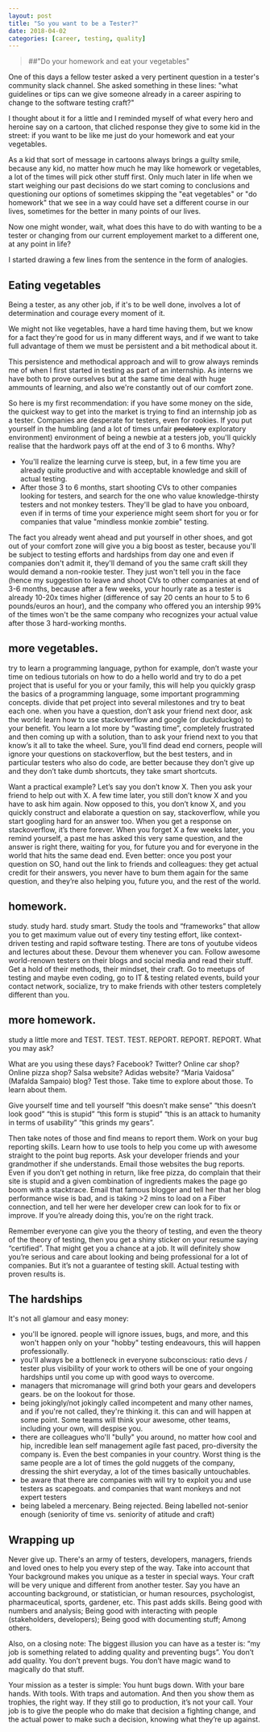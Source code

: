 ```yaml
---
layout: post
title: "So you want to be a Tester?"
date: 2018-04-02
categories: [career, testing, quality]
---
```


> ##"Do your homework and eat your vegetables"

One of this days a fellow tester asked a very pertinent question in a tester's community slack channel.
She asked something in these lines: "what guidelines or tips can we give someone already in a career aspiring to change to the software testing craft?"

I thought about it for a little and I reminded myself of what every hero and heroine say on a cartoon, that cliched response they give to some kid in the street:
if you want to be like me just do your homework and eat your vegetables.

As a kid that sort of message in cartoons always brings a guilty smile, because any kid, no matter how much he may like homework or vegetables, a lot of the times will pick other stuff first. Only much later in life when we start weighing our past decisions do we start coming to conclusions and questioning our options of sometimes skipping the "eat vegetables" or "do homework" that we see in a way could have set a different course in our lives, sometimes for the better in many points of our lives.

Now one might wonder, wait, what does this have to do with wanting to be a tester or changing from our current employement market to a different one, at any point in life?

I started drawing a few lines from the sentence in the form of analogies.

## Eating vegetables

Being a tester, as any other job, if it's to be well done, involves a lot of determination and courage every moment of it.

We might not like vegetables, have a hard time having them, but we know for a fact they're good for us in many different ways, and if we want to take full advantage of them we must be persistent and a bit methodical about it.

This persistence and methodical approach and will to grow always reminds me of when I first started in testing as part of an internship. As interns we have both to prove ourselves but at the same time deal with huge ammounts of learning, and also we're constantly out of our comfort zone.

So here is my first recommendation: if you have some money on the side, the quickest way to get into the market is trying to find an internship job as a tester. Companies are desperate for testers, even for rookies. If you put yourself in the humbling (and a lot of times unfair ~~predatory~~ exploratory environment) environment of being a newbie at a testers job, you'll quickly realise that the hardwork pays off at the end of 3 to 6 months. Why?
- You'll realize the learning curve is steep, but, in a few time you are already quite productive and with acceptable knowledge and skill of actual testing.
- After those 3 to 6 months, start shooting CVs to other companies looking for testers, and search for the one who value knowledge-thirsty testers and not monkey testers. They'll be glad to have you onboard, even if in terms of time your experience might seem short for you or for companies that value "mindless monkie zombie" testing.

The fact you already went ahead and put yourself in other shoes, and got out of your comfort zone will give you a big boost as tester, because you'll be subject to testing efforts and hardships from day one and even if companies don't admit it, they'll demand of you the same craft skill they would demand a non-rookie tester. They just won't tell you in the face (hence my suggestion to leave and shoot CVs to other companies at end of 3-6 months, because after a few weeks, your hourly rate as a tester is already 10-20x times higher (difference of say 20 cents an hour to 5 to 6 pounds/euros an hour), and the company who offered you an intership 99% of the times won't be the same company who recognizes your actual value after those 3 hard-working months.

## more vegetables.

try to learn a programming language, python for example, don’t waste your time on tedious tutorials on how to do a hello world and try to do a pet project that is useful for you or your family, this will help you quickly grasp the basics of a programming language, some important programming concepts. divide that pet project into several milestones and try to beat each one. when you have a question, don’t ask your friend next door, ask the world: learn how to use stackoverflow and google (or duckduckgo) to your benefit. You learn a lot more by “wasting time”, completely frustrated and then coming up with a solution, than to ask your friend next to you that know’s it all to take the wheel. Sure, you’ll find dead end corners, people will ignore your questions on stackoverflow, but the best testers, and in particular testers who also do code, are better because they don’t give up and they don’t take dumb shortcuts, they take smart shortcuts.

Want a practical example? Let’s say you don’t know X. Then you ask your friend to help out with X. A few time later, you still don’t know X and you have to ask him again.  Now opposed to this, you don’t know X, and you quickly construct and elaborate a question on say, stackoverflow, while you start googling hard for an answer too. When you get a response on stackoverflow, it’s there forever. When you forget X a few weeks later, you remind yourself, a past me has asked this very same question, and the answer is right there, waiting for you, for future you and for everyone in the world that hits the same dead end.
Even better: once you post your question on SO, hand out the link to friends and colleagues: they get actual credit for their answers, you never have to bum them again for the same question, and they’re also helping you, future you, and the rest of the world.

## homework.

study. study hard. study smart. Study the tools and “frameworks” that allow you to get maximum value out of every tiny testing effort, like context-driven testing and rapid software testing. There are tons of youtube videos and lectures about these. Devour them whenever you can. Follow awesome world-renown testers on their blogs and social media and read their stuff. Get a hold of their methods, their mindset, their craft. Go to meetups of testing and maybe even coding, go to IT & testing related events, build your contact network, socialize, try to make friends with other testers completely different than you. 

## more homework.

study a little more and TEST. TEST. TEST. REPORT. REPORT. REPORT. What you may ask?

What are you using these days? Facebook? Twitter? Online car shop? Online pizza shop? Salsa website? Adidas website? “Maria Vaidosa” (Mafalda Sampaio) blog? Test those. Take time to explore about those. To learn about them.

Give yourself time and tell yourself “this doesn’t make sense” “this doesn’t look good” “this is stupid” “this form is stupid” “this is an attack to humanity in terms of usability” “this grinds my gears”. 

Then take notes of those and find means to report them. Work on your bug reporting skills. Learn how to use tools to help you come up with awesome straight to the point bug reports. Ask your developer friends and your grandmother if she understands. Email those websites the bug reports. Even if you don’t get nothing in return, like free pizza, do complain that their site is stupid and a given combination of ingredients makes the page go boom with a stacktrace. Email that famous blogger and tell her that her blog performance wise is bad, and is taking >2 mins to load on a Fiber connection, and tell her were her developer crew can look for to fix or improve. If you’re already doing this, you’re on the right track.

Remember everyone can give you the theory of testing, and even the theory of the theory of testing, then you get a shiny sticker on your resume saying “certified”.
That might get you a chance at a job. It will definitely show you’re serious and care about looking and being professional for a lot of companies. But it’s not a guarantee of testing skill. Actual testing with proven results is.


## The hardships

It's not all glamour and easy money:

- you'll be ignored. people will ignore issues, bugs, and more, and this won't happen only on your "hobby" testing endeavours, this will happen professionally.
- you'll always be a bottleneck in everyone subconscious: ratio devs / tester plus visibility of your work to others will be one of your ongoing hardships until you come up with good ways to overcome.
- managers that micromanage will grind both your gears and developers gears. be on the lookout for those.
- being jokingly/not jokingly called incompetent and many other names, and if you're not called, they're thinking it. this can and will happen at some point. Some teams will think your awesome, other teams, including your own, will despise you.
- there are colleagues who'll "bully" you around, no matter how cool and hip, incredible lean self management agile fast paced, pro-diversity the company is. Even the best companies in your country. Worst thing is the same people are a lot of times the gold nuggets of the company, dressing the shirt everyday, a lot of the times basically untouchables.
- be aware that there are companies with will try to exploit you and use testers as scapegoats. and companies that want monkeys and not expert testers
- being labeled a mercenary. Being rejected. Being labelled not-senior enough (seniority of time vs. seniority of atitude and craft)


## Wrapping up

Never give up. There's an army of testers, developers, managers, friends and loved ones to help you every step of the way.  Take into account that Your background makes you unique as a tester in special ways. Your craft will be very unique and different from another tester. Say you have an accounting background, or statistician, or human resources, psychologist, pharmaceutical, sports, gardener, etc. This past adds skills. Being good with numbers and analysis; Being good with interacting with people (stakeholders, developers); Being good with documenting stuff; Among others.

Also, on a closing note: The biggest illusion you can have as a tester is: “my job is something related to adding quality and preventing bugs”. You don’t add quality. You don’t prevent bugs. You don’t have magic wand to magically do that stuff.

Your mission as a tester is simple: You hunt bugs down. With your bare hands. With tools. With traps and automation. And then you show them as trophies, the right way. If they still go to production, it’s not your call. Your job is to give the people who do make that decision a fighting change, and the actual power to make such a decision, knowing what they’re up against. 
